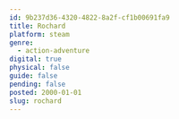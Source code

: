 ```yaml
---
id: 9b237d36-4320-4822-8a2f-cf1b00691fa9
title: Rochard
platform: steam
genre:
  - action-adventure
digital: true
physical: false
guide: false
pending: false
posted: 2000-01-01
slug: rochard
---
```

